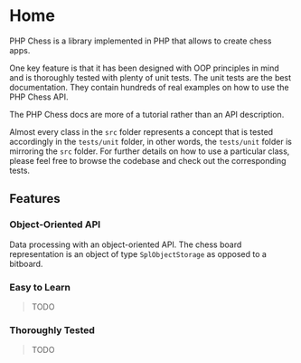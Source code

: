 # Home

PHP Chess is a library implemented in PHP that allows to create chess apps.

One key feature is that it has been designed with OOP principles in mind and is thoroughly tested with plenty of unit tests. The unit tests are the best documentation. They contain hundreds of real examples on how to use the PHP Chess API.

The PHP Chess docs are more of a tutorial rather than an API description.

Almost every class in the `src` folder represents a concept that is tested accordingly in the `tests/unit` folder, in other words, the `tests/unit` folder is mirroring the `src` folder. For further details on how to use a particular class, please feel free to browse the codebase and check out the corresponding tests.

## Features

### Object-Oriented API

Data processing with an object-oriented API. The chess board representation is an object of type `SplObjectStorage` as opposed to a bitboard.

### Easy to Learn

> TODO

### Thoroughly Tested

> TODO

